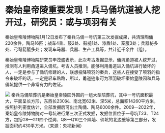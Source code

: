 # 秦始皇帝陵重要发现！兵马俑坑道被人挖开过，研究员：或与项羽有关

秦始皇帝陵博物院1月12日发布了秦兵马俑一号坑第三次发掘成果，共清理陶俑220余件，陶马16匹；战车4乘、鼓2处、鼓槌1处、漆盾1处、笼箙3处；兵器柲多处、弓弩箭箙多处；发现车马器、兵器、生产工具等，共计近千余件（组）。

秦始皇帝陵博物院研究员申茂盛表示，此次考古发掘显示，俑坑甬道被人挖开过，推测有人利用甬道进入俑坑。考古人员推测，能够利用甬道进入俑坑进行破坏的人，一定是参与了俑坑修建的人，联想投降项羽的秦兵，这些人在接受了项羽的指令来破坏的话，一定是轻车熟路，所以，甬道迹象可为项羽破坏秦始皇陵园和兵马俑坑提供一个非常有力的佐证。

![](https://inews.gtimg.com/newsapp_bt/0/15607175467/1000)
秦兵马俑陪葬坑是秦始皇帝陵园外围的一组大型陪葬坑，其中一号坑面积最大，平面呈长方形，东西长230米、南北宽62米、深5米，总面积14260平方米，按照排列密度估计，全部发掘后可出土陶俑、陶马6000余件。2009—2022年，秦始皇帝陵博物院对一号坑进行第三次正式发掘，发掘位置位于一号坑T23、T24方，包括G8—G11四个过洞、Q8—Q10三个隔墙、俑坑的北边壁等第三部分，发掘面积约430平方米。（来源：央视新闻）

